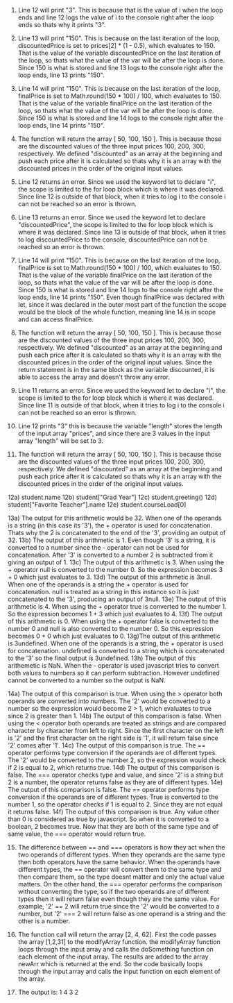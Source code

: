 1) Line 12 will print "3". This is because that is the value of i when the loop ends and line 12 logs the value of i to the console right after the loop ends so thats why it prints "3".

2) Line 13 will print "150". This is because on the last iteration of the loop, discountedPrice is set to prices[2] * (1 - 0.5), which evaluates to 150. That is the value of the variable discountedPrice on the last iteration of the loop, so thats what the value of the var will be after the loop is done. Since 150 is what is stored and line 13 logs to the console right after the loop ends, line 13 prints "150".

3) Line 14 will print "150". This is because on the last iteration of the loop, finalPrice is set to Math.round(150 * 100) / 100, which evaluates to 150. That is the value of the variable finalPrice on the last iteration of the loop, so thats what the value of the var will be after the loop is done. Since 150 is what is stored and line 14 logs to the console right after the loop ends, line 14 prints "150".

4) The function will return the array [ 50, 100, 150 ]. This is because those are the discounted values of the three input prices 100, 200, 300, respectively. We defined "discounted" as an array at the beginning and push each price after it is calculated so thats why it is an array with the discounted prices in the order of the original input values.

5) Line 12 returns an error. Since we used the keyword let to declare "i", the scope is limited to the for loop block which is where it was declared. Since line 12 is outside of that block, when it tries to log i to the console i can not be reached so an error is thrown.

6) Line 13 returns an error. Since we used the keyword let to declare "discountedPrice", the scope is limited to the for loop block which is where it was declared. Since line 13 is outside of that block, when it tries to log discountedPrice to the console, discountedPrice can not be reached so an error is thrown.

7) Line 14 will print "150".  This is because on the last iteration of the loop, finalPrice is set to Math.round(150 * 100) / 100, which evaluates to 150. That is the value of the variable finalPrice on the last iteration of the loop, so thats what the value of the var will be after the loop is done. Since 150 is what is stored and line 14 logs to the console right after the loop ends, line 14 prints "150". Even though finalPrice was declared with let, since it was declared in the outer most part of the function the scope would be the block of the whole function, meaning line 14 is in scope and can access finalPrice.

8) The function will return the array [ 50, 100, 150 ]. This is because those are the discounted values of the three input prices 100, 200, 300, respectively. We defined "discounted" as an array at the beginning and push each price after it is calculated so thats why it is an array with the discounted prices in the order of the original input values. Since the return statement is in the same block as the variable discounted, it is able to access the array and doesn't throw any error.

9) Line 11 returns an error. Since we used the keyword let to declare "i", the scope is limited to the for loop block which is where it was declared. Since line 11 is outside of that block, when it tries to log i to the console i can not be reached so an error is thrown.

10) Line 12 prints "3" this is because the variable "length" stores the length of the input array "prices", and since there are 3 values in the input array "length" will be set to 3. 

11) The function will return the array [ 50, 100, 150 ]. This is because those are the discounted values of the three input prices 100, 200, 300, respectively. We defined "discounted" as an array at the beginning and push each price after it is calculated so thats why it is an array with the discounted prices in the order of the original input values.

12a) student.name
12b) student["Grad Year"]
12c) student.greeting()
12d) student["Favorite Teacher"].name
12e) student.courseLoad[0]

13a) The output for this arithmetic would be 32. When one of the operands is a string (in this case its '3'), the + operator is used for concatenation. Thats why the 2 is concatenated to the end of the '3', providing an output of 32.
13b) The output of this arithmetic is 1. Even though '3' is a string, it is converted to a number since the - operator can not be used for concatenation. After '3' is converted to a number 2 is subtracted from it giving an output of 1.
13c) The output of this arithmetic is 3. When using the + operator null is converted to the number 0. So the expression becomes 3 + 0 which just evaluates to 3.
13d) The output of this arithmetic is 3null. When one of the operands is a string the + operator is used for concatenation. null is treated as a string in this instance so it is just concatenated to the '3', producing an output of 3null.
13e) The output of this arithmetic is 4. When using the + operator true is converted to the number 1. So the expression becomes 1 + 3 which just evaluates to 4.
13f) The output of this arithmetic is 0. When using the + operator false is converted to the number 0 and null is also converted to the number 0. So this expression becomes 0 + 0 which just evaluates to 0.
13g)The output of this arithmetic is 3undefined. When one of the operands is a string, the + operator is used for concatenation. undefined is converted to a string which is concatenated to the '3' so the final output is 3undefined.
13h) The output of this arithemetic is NaN. When the - operator is used javascript tries to convert both values to numbers so it can perform subtraction. However undefined cannot be converted to a number so the output is NaN.

14a) The output of this comparison is true. When using the > operator both operands are converted into numbers. The '2' would be converted to a number so the expression would become 2 > 1, which evaluates to true since 2 is greater than 1.
14b) The output of this comparison is false. When using the < operator both operands are treated as strings and are compared character by character from left to right. Since the first character on the left is '2' and the first character on the right side is '1', it will return false since '2' comes after '1'.
14c) The output of this comparison is true. The == operator performs type conversion if the operands are of different types. The '2' would be converted to the number 2, so the expression would check if 2 is equal to 2, which returns true.
14d) The output of this comparison is false. The === operator checks type and value, and since '2' is a string but 2 is a number, the operator returns false as they are of different types.
14e) The output of this comparison is false. The == operator performs type conversion if the operands are of different types. True is converted to the number 1, so the operator checks if 1 is equal to 2. Since they are not equal it returns false.
14f) The output of this comparison is true. Any value other than 0 is considered as true by javascript. So when it is converted to a boolean, 2 becomes true. Now that they are both of the same type and of same value, the === operator would return true.

15) The difference between == and === operators is how they act when the two operands of different types. When they operands are the same type then both operators have the same behavior. When the operands have different types, the == operator will convert them to the same type and then compare them, so the type doesnt matter and only the actual value matters. On the other hand, the === operator performs the comparison without converting the type, so if the two operands are of different types then it will return false even though they are the same value. For example, '2' == 2 will return true since the '2' would be converted to a number, but '2' === 2 will return false as one operand is a string and the other is a number.

17) The function call will return the array [2, 4, 62]. First the code passes the array [1,2,31] to the modifyArray function. the modifyArray function loops through the input array and calls the doSomething function on each element of the input array. The results are added to the array newArr which is returned at the end. So the code basically loops through the input array and calls the input function on each element of the array.

19) The output is:
1
4
3
2